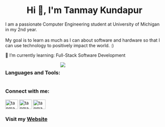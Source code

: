 <h1 align="center">Hi 👋, I'm Tanmay Kundapur</h1>

<p>
  I am a passionate Computer Engineering student at University of Michigan in my 2nd year. <br><br>
  My goal is to learn as much as I can about software and hardware so that I can use technology to positively impact the world. :)
</p>

🌱 I’m currently learning: Full-Stack Software Development

<div style="display: flex; direction: column;">
    <h3>Languages and Tools:</h3>
    <a href="https://skillicons.dev">
      <img src="https://skillicons.dev/icons?i=git,css,docker,figma,firebase,html,java,js,linux,mysql,nodejs,postman,py,react,tailwind,ts,vscode,kubernetes,anaconda,androidstudio,bash,cs,dart,debian,eclipse,fastapi,flask,flutter,gradle,npm,powershell,vercel,vite&perline=8" />
    </a>

</div>

<h3 align="left">Connect with me:</h3>
<p align="left">
<a href="www.linkedin.com/in/tanmay-kundapur" target="blank"><img align="center" src="https://skillicons.dev/icons?i=linkedin" alt="tanmayk" height="30" width="40" /></a>
<a href="https://instagram.com/tanmay.kundapur" target="blank"><img align="center" src="https://skillicons.dev/icons?i=instagram" alt="tanmayk" height="30" width="40" /></a>
<a href="mailto:tanmayk@umich.edu"><img align="center" src="https://skillicons.dev/icons?i=gmail" alt="tanmayk" height="30" width="40" /></a>
</p>

<h3> Visit my <a href="https://tanmaykundapur.vercel.app/"> Website </a> </h3>

